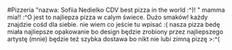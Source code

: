 #Pizzeria
"nazwa: Sofiia Nedielko CDV best pizza in the world :^)! "
mamma mia!! :^O jest to najliepza pizza w calym świece. Dużo smaków! każdy znajdzie cośd dla siebie.
nie wiem co jeście tu wpisać :(
nasza pizza bedę miała najliepsze opakowanie bo design będzie zrobiony przez najliepszego artystę (mnie)
będzie też szybka dostawa bo nikt nie lubi zimną pizzę >:^(
